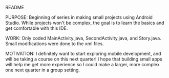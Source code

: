 README

PURPOSE: Beginning of series in making small projects using Android Studio. 
While projects won't be complex, the goal is to learn the basics and get 
comfortable with this IDE.

WORK: Only coded MainActivity.java, SecondActivity.java, and Story.java. Small
modifications were done to the xml files. 

MOTIVATION: I definitely want to start exploring mobile development, and will be 
taking a course on this next quarter! I hope that building small apps will help
me get more experience so I could make a larger, more complex one next quarter 
in a group setting.
